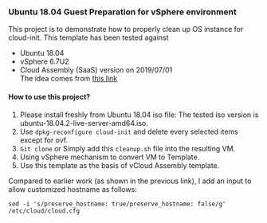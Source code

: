 ### Ubuntu 18.04 Guest Preparation for vSphere environment
This project is to demonstrate how to properly clean up OS instance for cloud-init. This template has been tested against
* Ubuntu 18.04
* vSphere 6.7U2
* Cloud Assembly (SaaS) version on 2019/07/01  
The idea comes from [this link](https://jimangel.io/post/create-a-vm-template-ubuntu-18.04/)

#### How to use this project?
1. Please install freshly from Ubuntu 18.04 iso file: The tested iso version is ubuntu-18.04.2-live-server-amd64.iso.
2. Use `dpkg-reconfigure cloud-init` and delete every selected items except for ovf. 
3. `Git clone` or Simply add this `cleanup.sh` file into the resulting VM. 
4. Using vSphere mechanism to convert VM to Template.
5. Use this template as the basis of vCloud Assembly template.  

Compared to earlier work (as shown in the previous link), I add an input to allow customized hostname as follows:
```
sed -i 's/preserve_hostname: true/preserve_hostname: false/g' /etc/cloud/cloud.cfg
```
